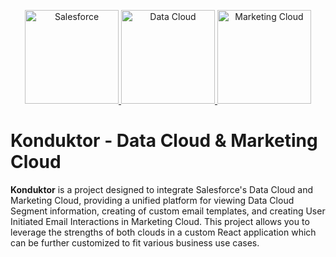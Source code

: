 <p align="center">

<a  href="https://www.salesforce.com/">
<img  src="https://a.sfdcstatic.com/shared/images/c360-nav/salesforce-with-type-logo.svg"  alt="Salesforce"  width="150"  />
</a>

<a  href="https://www.salesforce.com/data/">
<img  src="https://cdn.vidyard.com/hubs/logos/60cb440e-ec9e-4786-9a95-85fdc45dcb89.png"  alt="Data Cloud"  width="150"  />
</a>

<a  href="https://www.salesforce.com/form/sem/marketing-cloud-demo-overview">
<img  src="https://images.squarespace-cdn.com/content/v1/5e6cfa89c315535aba12ee9d/1620070273475-4V6FM9CR26S7STAY6X1N/Logo+-+Marketing+Cloud+%281%29.png"  alt="Marketing Cloud"  width="150"  />
</a>

<p/>

# Konduktor - Data Cloud & Marketing Cloud

**Konduktor** is a project designed to integrate Salesforce's Data Cloud and Marketing Cloud, providing a unified platform for viewing Data Cloud Segment information, creating of custom email templates, and creating User Initiated Email Interactions in Marketing Cloud. This project allows you to leverage the strengths of both clouds in a custom React application which can be further customized to fit various business use cases.
